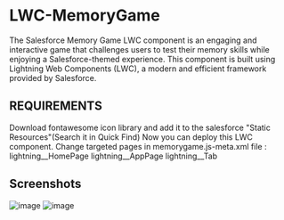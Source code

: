# LWC-MemoryGame
The Salesforce Memory Game LWC component is an engaging and interactive game that challenges users to test their memory skills while enjoying a Salesforce-themed experience. This component is built using Lightning Web Components (LWC), a modern and efficient framework provided by Salesforce.
## REQUIREMENTS
Download fontawesome icon library and add it to the salesforce "Static Resources"(Search it in Quick Find)
Now you can deploy this LWC component.
Change targeted pages in memorygame.js-meta.xml file :
    <target>lightning__HomePage</target>
    <target>lightning__AppPage</target>
    <target>lightning__Tab</target>
## Screenshots
![image](https://github.com/Sanket009/LWC-MemoryGame/assets/68915135/72a7bb52-6695-43cd-914c-9adfd5431f04)
![image](https://github.com/Sanket009/LWC-MemoryGame/assets/68915135/a309bae8-a211-4460-bd6e-ed560d9782c5)
